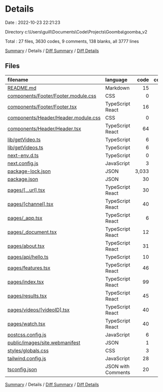 # Details

Date : 2022-10-23 22:21:23

Directory c:\\Users\\guill\\Documents\\Code\\Projects\\Goomba\\goomba_v2

Total : 27 files,  3630 codes, 9 comments, 138 blanks, all 3777 lines

[Summary](results.md) / Details / [Diff Summary](diff.md) / [Diff Details](diff-details.md)

## Files
| filename | language | code | comment | blank | total |
| :--- | :--- | ---: | ---: | ---: | ---: |
| [README.md](/README.md) | Markdown | 15 | 0 | 9 | 24 |
| [components/Footer/Footer.module.css](/components/Footer/Footer.module.css) | CSS | 0 | 0 | 1 | 1 |
| [components/Footer/Footer.tsx](/components/Footer/Footer.tsx) | TypeScript React | 16 | 0 | 2 | 18 |
| [components/Header/Header.module.css](/components/Header/Header.module.css) | CSS | 0 | 0 | 1 | 1 |
| [components/Header/Header.tsx](/components/Header/Header.tsx) | TypeScript React | 64 | 0 | 18 | 82 |
| [lib/getVideo.ts](/lib/getVideo.ts) | TypeScript | 6 | 1 | 3 | 10 |
| [lib/getVideos.ts](/lib/getVideos.ts) | TypeScript | 6 | 1 | 3 | 10 |
| [next-env.d.ts](/next-env.d.ts) | TypeScript | 0 | 4 | 2 | 6 |
| [next.config.js](/next.config.js) | JavaScript | 3 | 1 | 1 | 5 |
| [package-lock.json](/package-lock.json) | JSON | 3,033 | 0 | 1 | 3,034 |
| [package.json](/package.json) | JSON | 30 | 0 | 1 | 31 |
| [pages/[...url].tsx](/pages/%5B...url%5D.tsx) | TypeScript React | 30 | 0 | 8 | 38 |
| [pages/[channel].tsx](/pages/%5Bchannel%5D.tsx) | TypeScript React | 40 | 0 | 10 | 50 |
| [pages/_app.tsx](/pages/_app.tsx) | TypeScript React | 6 | 0 | 3 | 9 |
| [pages/_document.tsx](/pages/_document.tsx) | TypeScript React | 12 | 0 | 1 | 13 |
| [pages/about.tsx](/pages/about.tsx) | TypeScript React | 31 | 0 | 4 | 35 |
| [pages/api/hello.ts](/pages/api/hello.ts) | TypeScript | 10 | 1 | 3 | 14 |
| [pages/features.tsx](/pages/features.tsx) | TypeScript React | 46 | 0 | 8 | 54 |
| [pages/index.tsx](/pages/index.tsx) | TypeScript React | 99 | 0 | 26 | 125 |
| [pages/results.tsx](/pages/results.tsx) | TypeScript React | 45 | 0 | 10 | 55 |
| [pages/videos/[videoID].tsx](/pages/videos/%5BvideoID%5D.tsx) | TypeScript React | 40 | 0 | 10 | 50 |
| [pages/watch.tsx](/pages/watch.tsx) | TypeScript React | 40 | 0 | 9 | 49 |
| [postcss.config.js](/postcss.config.js) | JavaScript | 6 | 0 | 1 | 7 |
| [public/images/site.webmanifest](/public/images/site.webmanifest) | JSON | 1 | 0 | 0 | 1 |
| [styles/globals.css](/styles/globals.css) | CSS | 3 | 0 | 1 | 4 |
| [tailwind.config.js](/tailwind.config.js) | JavaScript | 28 | 1 | 1 | 30 |
| [tsconfig.json](/tsconfig.json) | JSON with Comments | 20 | 0 | 1 | 21 |

[Summary](results.md) / Details / [Diff Summary](diff.md) / [Diff Details](diff-details.md)
